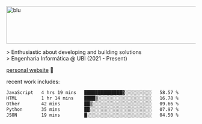 
<img width="1415" height="100" alt="blu" src="https://github.com/rdsilva01/rdsilva01/assets/101207588/deb060e5-d035-4f09-b511-e3f50605b207">

\> Enthusiastic about developing and building solutions <br>
\> Engenharia Informática @ UBI (2021 - Present)

<a href="https://www.rodrigosilva.live/">personal website</a> 🏁

<!-- ![](https://komarev.com/ghpvc/?username=rdsilva01) -->

recent work includes:
<!--START_SECTION:waka-->

```txt
JavaScript   4 hrs 19 mins   ██████████████▓░░░░░░░░░░   58.57 %
HTML         1 hr 14 mins    ████▒░░░░░░░░░░░░░░░░░░░░   16.78 %
Other        42 mins         ██▒░░░░░░░░░░░░░░░░░░░░░░   09.66 %
Python       35 mins         ██░░░░░░░░░░░░░░░░░░░░░░░   07.97 %
JSON         19 mins         █░░░░░░░░░░░░░░░░░░░░░░░░   04.50 %
```

<!--END_SECTION:waka-->

